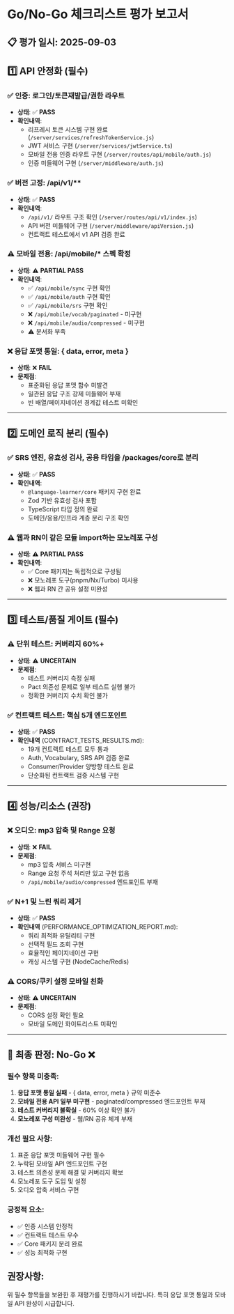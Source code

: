 # Go/No-Go 체크리스트 평가 보고서

## 📋 평가 일시: 2025-09-03

## 1️⃣ API 안정화 (필수) 

### ✅ 인증: 로그인/토큰재발급/권한 라우트
- **상태**: ✅ **PASS**
- **확인내역**:
  - 리프레시 토큰 시스템 구현 완료 (`/server/services/refreshTokenService.js`)
  - JWT 서비스 구현 (`/server/services/jwtService.ts`)
  - 모바일 전용 인증 라우트 구현 (`/server/routes/api/mobile/auth.js`)
  - 인증 미들웨어 구현 (`/server/middleware/auth.js`)

### ✅ 버전 고정: /api/v1/** 
- **상태**: ✅ **PASS**
- **확인내역**:
  - `/api/v1/` 라우트 구조 확인 (`/server/routes/api/v1/index.js`)
  - API 버전 미들웨어 구현 (`/server/middleware/apiVersion.js`)
  - 컨트랙트 테스트에서 v1 API 검증 완료

### ⚠️ 모바일 전용: /api/mobile/* 스펙 확정
- **상태**: ⚠️ **PARTIAL PASS**
- **확인내역**:
  - ✅ `/api/mobile/sync` 구현 확인
  - ✅ `/api/mobile/auth` 구현 확인
  - ✅ `/api/mobile/srs` 구현 확인
  - ❌ `/api/mobile/vocab/paginated` - 미구현
  - ❌ `/api/mobile/audio/compressed` - 미구현
  - ⚠️ 문서화 부족

### ❌ 응답 포맷 통일: { data, error, meta }
- **상태**: ❌ **FAIL**
- **문제점**:
  - 표준화된 응답 포맷 함수 미발견
  - 일관된 응답 구조 강제 미들웨어 부재
  - 빈 배열/페이지네이션 경계값 테스트 미확인

---

## 2️⃣ 도메인 로직 분리 (필수)

### ✅ SRS 엔진, 유효성 검사, 공용 타입을 /packages/core로 분리
- **상태**: ✅ **PASS**
- **확인내역**:
  - `@language-learner/core` 패키지 구현 완료
  - Zod 기반 유효성 검사 포함
  - TypeScript 타입 정의 완료
  - 도메인/응용/인프라 계층 분리 구조 확인

### ⚠️ 웹과 RN이 같은 모듈 import하는 모노레포 구성
- **상태**: ⚠️ **PARTIAL PASS**
- **확인내역**:
  - ✅ Core 패키지는 독립적으로 구성됨
  - ❌ 모노레포 도구(pnpm/Nx/Turbo) 미사용
  - ❌ 웹과 RN 간 공유 설정 미완성

---

## 3️⃣ 테스트/품질 게이트 (필수)

### ⚠️ 단위 테스트: 커버리지 60%+
- **상태**: ⚠️ **UNCERTAIN**
- **문제점**:
  - 테스트 커버리지 측정 실패
  - Pact 의존성 문제로 일부 테스트 실행 불가
  - 정확한 커버리지 수치 확인 불가

### ✅ 컨트랙트 테스트: 핵심 5개 엔드포인트
- **상태**: ✅ **PASS**
- **확인내역** (CONTRACT_TESTS_RESULTS.md):
  - 19개 컨트랙트 테스트 모두 통과
  - Auth, Vocabulary, SRS API 검증 완료
  - Consumer/Provider 양방향 테스트 완료
  - 단순화된 컨트랙트 검증 시스템 구현

---

## 4️⃣ 성능/리소스 (권장)

### ❌ 오디오: mp3 압축 및 Range 요청
- **상태**: ❌ **FAIL**
- **문제점**:
  - mp3 압축 서비스 미구현
  - Range 요청 주석 처리만 있고 구현 없음
  - `/api/mobile/audio/compressed` 엔드포인트 부재

### ✅ N+1 및 느린 쿼리 제거
- **상태**: ✅ **PASS**
- **확인내역** (PERFORMANCE_OPTIMIZATION_REPORT.md):
  - 쿼리 최적화 유틸리티 구현
  - 선택적 필드 조회 구현
  - 효율적인 페이지네이션 구현
  - 캐싱 시스템 구현 (NodeCache/Redis)

### ⚠️ CORS/쿠키 설정 모바일 친화
- **상태**: ⚠️ **UNCERTAIN**
- **문제점**:
  - CORS 설정 확인 필요
  - 모바일 도메인 화이트리스트 미확인

---

## 🎯 최종 판정: **No-Go** ❌

### 필수 항목 미충족:
1. **응답 포맷 통일 실패** - { data, error, meta } 규약 미준수
2. **모바일 전용 API 일부 미구현** - paginated/compressed 엔드포인트 부재
3. **테스트 커버리지 불확실** - 60% 이상 확인 불가
4. **모노레포 구성 미완성** - 웹/RN 공유 체계 부재

### 개선 필요 사항:
1. 표준 응답 포맷 미들웨어 구현 필수
2. 누락된 모바일 API 엔드포인트 구현
3. 테스트 의존성 문제 해결 및 커버리지 확보
4. 모노레포 도구 도입 및 설정
5. 오디오 압축 서비스 구현

### 긍정적 요소:
- ✅ 인증 시스템 안정적
- ✅ 컨트랙트 테스트 우수
- ✅ Core 패키지 분리 완료
- ✅ 성능 최적화 구현

## 권장사항:
위 필수 항목들을 보완한 후 재평가를 진행하시기 바랍니다. 특히 응답 포맷 통일과 모바일 API 완성이 시급합니다.